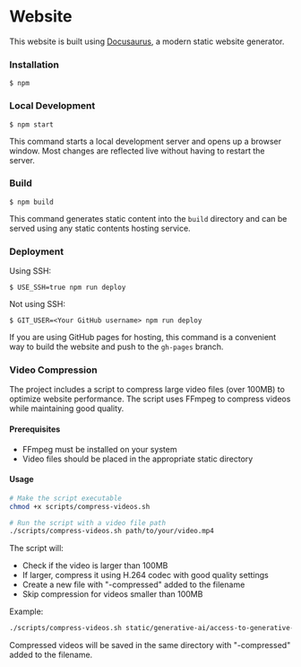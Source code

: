 # Website

This website is built using [Docusaurus](https://docusaurus.io/), a modern static website generator.

### Installation

```
$ npm
```

### Local Development

```
$ npm start
```

This command starts a local development server and opens up a browser window. Most changes are reflected live without having to restart the server.

### Build

```
$ npm build
```

This command generates static content into the `build` directory and can be served using any static contents hosting service.

### Deployment

Using SSH:

```
$ USE_SSH=true npm run deploy
```

Not using SSH:

```
$ GIT_USER=<Your GitHub username> npm run deploy
```

If you are using GitHub pages for hosting, this command is a convenient way to build the website and push to the `gh-pages` branch.

### Video Compression

The project includes a script to compress large video files (over 100MB) to optimize website performance. The script uses FFmpeg to compress videos while maintaining good quality.

#### Prerequisites

- FFmpeg must be installed on your system
- Video files should be placed in the appropriate static directory

#### Usage

```bash
# Make the script executable
chmod +x scripts/compress-videos.sh

# Run the script with a video file path
./scripts/compress-videos.sh path/to/your/video.mp4
```

The script will:

- Check if the video is larger than 100MB
- If larger, compress it using H.264 codec with good quality settings
- Create a new file with "-compressed" added to the filename
- Skip compression for videos smaller than 100MB

Example:

```bash
./scripts/compress-videos.sh static/generative-ai/access-to-generative-ai-models/videos/your-video.mp4
```

Compressed videos will be saved in the same directory with "-compressed" added to the filename.
